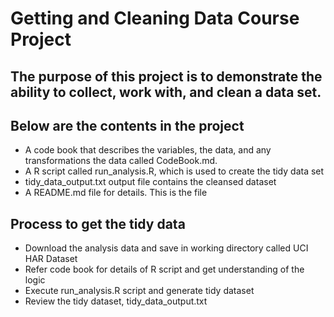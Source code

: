 # Getting and Cleaning Data Course Project
## The purpose of this project is to demonstrate the ability to collect, work with, and clean a data set.

## Below are the contents in the project

* A  code book that describes the variables, the data, and any transformations the data called CodeBook.md.
* A R script called run_analysis.R, which is used to create the tidy data set
* tidy_data_output.txt output file contains the cleansed dataset
* A README.md file for details. This is the file


## Process to get the tidy data

* Download the analysis data and save in working directory called UCI HAR Dataset
* Refer code book for details of R script and get understanding of the logic
* Execute run_analysis.R script and generate tidy dataset 
* Review the tidy dataset, tidy_data_output.txt 
